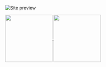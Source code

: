 ![Site preview](https://i.ibb.co/RpmbtWJ/git-background.png)

<a href="https://github.com/imedcherfaoui/github-readme-stats">
  <img height=150 align="center" src="https://github-readme-stats.vercel.app/api?username=imedcherfaoui&show_icons=true&theme=radical" />
</a>
<a href="https://github.com/imedcherfaoui/convoychat">
  <img height=150 align="center" src="https://github-readme-stats.vercel.app/api/top-langs/?username=imedcherfaoui&layout=compact" />
</a>
<!--
**imedcherfaoui/imedcherfaoui** is a ✨ _special_ ✨ repository because its `README.md` (this file) appears on your GitHub profile.

Here are some ideas to get you started:

- 🔭 I’m currently working on ...
- 🌱 I’m currently learning ...
- 👯 I’m looking to collaborate on ...
- 🤔 I’m looking for help with ...
- 💬 Ask me about ...
- 📫 How to reach me: ...
- 😄 Pronouns: ...
- ⚡ Fun fact: ...
-->
